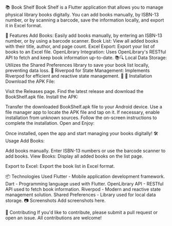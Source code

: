 📚 Book Shelf
Book Shelf is a Flutter application that allows you to manage physical library books digitally. You can add books manually, by ISBN-13 number, or by scanning a barcode, save the information locally, and export it in Excel format.

🚀 Features
Add Books: Easily add books manually, by entering an ISBN-13 number, or by using a barcode scanner.
Book List: View all added books with their title, author, and page count.
Excel Export: Export your list of books to an Excel file.
OpenLibrary Integration: Uses OpenLibrary's RESTful API to fetch and keep book information up-to-date. 📚🔍
Local Data Storage: Utilizes the Shared Preferences library to save your book list locally, preventing data loss. 📂
Riverpod for State Management: Implements Riverpod for efficient and reactive state management. 🚀
📲 Installation
Download the APK File:

Visit the Releases page.
Find the latest release and download the BookShelf.apk file.
Install the APK:

Transfer the downloaded BookShelf.apk file to your Android device.
Use a file manager app to locate the APK file and tap on it.
If necessary, enable installation from unknown sources.
Follow the on-screen instructions to complete the installation.
Open and Enjoy:

Once installed, open the app and start managing your books digitally!
🛠️ Usage
Add Books:

Add books manually.
Enter ISBN-13 numbers or use the barcode scanner to add books.
View Books: Display all added books on the list page.

Export to Excel: Export the book list in Excel format.

📦 Technologies Used
Flutter - Mobile application development framework.
Dart - Programming language used with Flutter.
OpenLibrary API - RESTful API used to fetch book information.
Riverpod - Modern and reactive state management solution.
Shared Preferences - Library used for local data storage.
📷 Screenshots
Add screenshots here.

🤝 Contributing
If you'd like to contribute, please submit a pull request or open an issue. All contributions are welcome!
